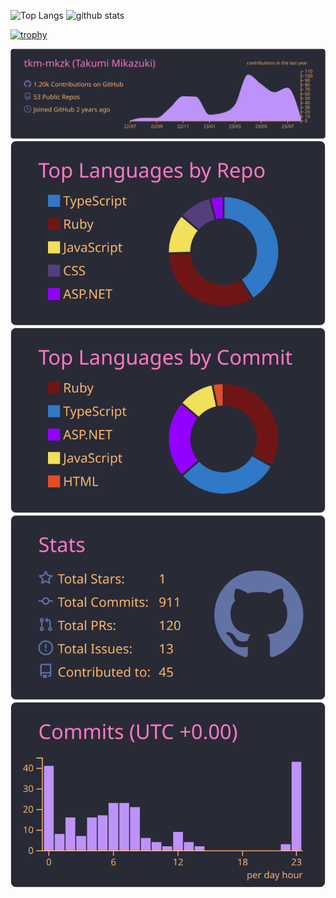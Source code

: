 <p align="left"> 
  <img alt="Top Langs" height="150px" src="https://github-readme-stats.vercel.app/api/top-langs/?username=tkm-mkzk&layout=compact&show_icons=true&theme=onedark" />
  <img alt="github stats" height="150px" src="https://github-readme-stats.vercel.app/api?username=tkm-mkzk&theme=onedark&show_icons=ture" />
</p>

[![trophy](https://github-profile-trophy.vercel.app/?username=tkm-mkzk&theme=onedark&column=7
)](https://github.com/ryo-ma/github-profile-trophy)

[![](https://raw.githubusercontent.com/tkm-mkzk/tkm-mkzk/main/profile-summary-card-output/dracula/0-profile-details.svg)](https://github.com/vn7n24fzkq/github-profile-summary-cards)
[![](https://raw.githubusercontent.com/tkm-mkzk/tkm-mkzk/main/profile-summary-card-output/dracula/1-repos-per-language.svg)](https://github.com/vn7n24fzkq/github-profile-summary-cards) [![](https://raw.githubusercontent.com/tkm-mkzk/tkm-mkzk/main/profile-summary-card-output/dracula/2-most-commit-language.svg)](https://github.com/vn7n24fzkq/github-profile-summary-cards)
[![](https://raw.githubusercontent.com/tkm-mkzk/tkm-mkzk/main/profile-summary-card-output/dracula/3-stats.svg)](https://github.com/vn7n24fzkq/github-profile-summary-cards) [![](https://raw.githubusercontent.com/tkm-mkzk/tkm-mkzk/main/profile-summary-card-output/dracula/4-productive-time.svg)](https://github.com/vn7n24fzkq/github-profile-summary-cards)
